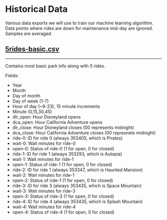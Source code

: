 # Historical Data
Various data exports we will use to train our machine learning algorithm. Data points where rides are down for maintenance mid-day are ignored. Samples are averaged.

## [5rides-basic.csv](./5rides-basic.csv)
---
Contains most basic park info along with 5 rides.

Fields:
* Year
* Month
* Day of month
* Day of week (1-7)
* Hour of day (~8-23), 15 minute increments
* Minute (0,15,30,45)
* dlr_open: Hour Disneyland opens
* dca_open: Hour California Adventure opens
* dlr_close: Hour Disneyland closes (00 represents midnight)
* dca_close: Hour California Adventure closes (00 represnets midnight)
* ride-0: ID for ride 0 (always 353405, which is Pirates)
* wait-0: Wait minutes for ride-0
* open-0: Status of ride-0 (1 for open, 0 for closed)
* ride-1: ID for ride 1 (always 353293, which is Autopia)
* wait-1: Wait minutes for ride-1
* open-1: Status of ride-1 (1 for open, 0 for closed)
* ride-2: ID for ride 1 (always 353347, which is Haunted Mansion)
* wait-2: Wait minutes for ride-1
* open-2: Status of ride-1 (1 for open, 0 for closed)
* ride-3: ID for ride 3 (always 353435, which is Space Mountain)
* wait-3: Wait minutes for ride-3
* open-3: Status of ride-3 (1 for open, 0 for closed)
* ride-4: ID for ride 4 (always 353435, which is Splash Mountain)
* wait-4: Wait minutes for ride-4
* open-4: Status of ride-4 (1 for open, 0 for closed)